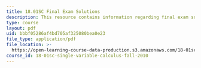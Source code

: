 ```yaml
---
title: 18.01SC Final Exam Solutions
description: This resource contains information regarding final exam solutions.
type: course
layout: pdf
uid: bbbf05286af4bd705af325080bea0e23
file_type: application/pdf
file_location: >-
  https://open-learning-course-data-production.s3.amazonaws.com/18-01sc-single-variable-calculus-fall-2010/bbbf05286af4bd705af325080bea0e23_MIT18_01SCF10_finalsol.pdf
course_id: 18-01sc-single-variable-calculus-fall-2010
---
```

